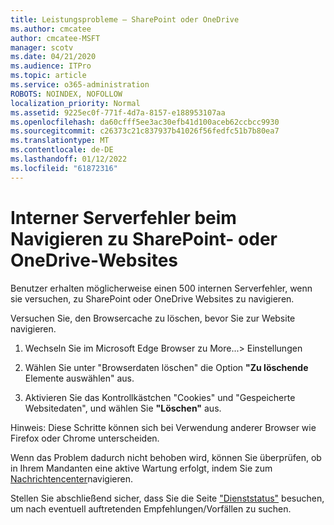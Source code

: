 ```yaml
---
title: Leistungsprobleme – SharePoint oder OneDrive
ms.author: cmcatee
author: cmcatee-MSFT
manager: scotv
ms.date: 04/21/2020
ms.audience: ITPro
ms.topic: article
ms.service: o365-administration
ROBOTS: NOINDEX, NOFOLLOW
localization_priority: Normal
ms.assetid: 9225ec0f-771f-4d7a-8157-e188953107aa
ms.openlocfilehash: da60cfff5ee3ac30efb41d100aceb62ccbcc9930
ms.sourcegitcommit: c26373c21c837937b41026f56fedfc51b7b80ea7
ms.translationtype: MT
ms.contentlocale: de-DE
ms.lasthandoff: 01/12/2022
ms.locfileid: "61872316"
---
```

# <a name="internal-server-error-when-navigating-to-sharepoint-or-onedrive-sites"></a>Interner Serverfehler beim Navigieren zu SharePoint- oder OneDrive-Websites

Benutzer erhalten möglicherweise einen 500 internen Serverfehler, wenn sie versuchen, zu SharePoint oder OneDrive Websites zu navigieren. 

Versuchen Sie, den Browsercache zu löschen, bevor Sie zur Website navigieren.


1. Wechseln Sie im Microsoft Edge Browser zu More...> Einstellungen

2. Wählen Sie unter "Browserdaten löschen" die Option **"Zu löschende** Elemente auswählen" aus.

3. Aktivieren Sie das Kontrollkästchen "Cookies" und "Gespeicherte Websitedaten", und wählen Sie **"Löschen"** aus.

Hinweis: Diese Schritte können sich bei Verwendung anderer Browser wie Firefox oder Chrome unterscheiden.

Wenn das Problem dadurch nicht behoben wird, können Sie überprüfen, ob in Ihrem Mandanten eine aktive Wartung erfolgt, indem Sie zum [Nachrichtencenter](https://portal.office.com/adminportal/home#/MessageCenter)navigieren.

Stellen Sie abschließend sicher, dass Sie die Seite ["Dienststatus"](https://portal.office.com/adminportal/home#/servicehealth) besuchen, um nach eventuell auftretenden Empfehlungen/Vorfällen zu suchen.

